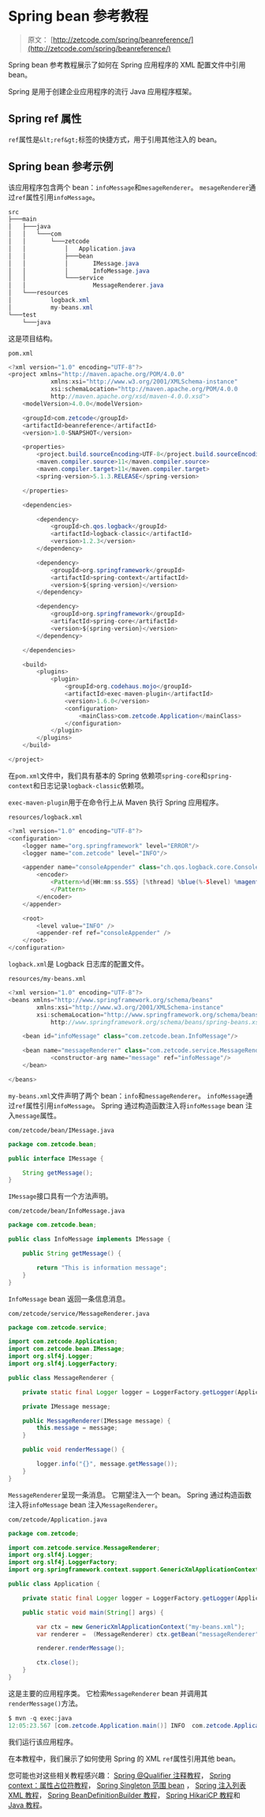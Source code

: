 # Spring bean 参考教程

> 原文： [http://zetcode.com/spring/beanreference/](http://zetcode.com/spring/beanreference/)

Spring bean 参考教程展示了如何在 Spring 应用程序的 XML 配置文件中引用 bean。

Spring 是用于创建企业应用程序的流行 Java 应用程序框架。

## Spring ref 属性

`ref`属性是`&lt;ref&gt;`标签的快捷方式，用于引用其他注入的 bean。

## Spring bean 参考示例

该应用程序包含两个 bean：`infoMessage`和`mesageRenderer`。 `mesageRenderer`通过`ref`属性引用`infoMessage`。

```java
src
├───main
│   ├───java
│   │   └───com
│   │       └───zetcode
│   │           │   Application.java
│   │           ├───bean
│   │           │       IMessage.java
│   │           │       InfoMessage.java
│   │           └───service
│   │                   MessageRenderer.java
│   └───resources
│           logback.xml
│           my-beans.xml
└───test
    └───java

```

这是项目结构。

`pom.xml`

```java
<?xml version="1.0" encoding="UTF-8"?>
<project xmlns="http://maven.apache.org/POM/4.0.0"
            xmlns:xsi="http://www.w3.org/2001/XMLSchema-instance"
            xsi:schemaLocation="http://maven.apache.org/POM/4.0.0
            http://maven.apache.org/xsd/maven-4.0.0.xsd">
    <modelVersion>4.0.0</modelVersion>

    <groupId>com.zetcode</groupId>
    <artifactId>beanreference</artifactId>
    <version>1.0-SNAPSHOT</version>

    <properties>
        <project.build.sourceEncoding>UTF-8</project.build.sourceEncoding>
        <maven.compiler.source>11</maven.compiler.source>
        <maven.compiler.target>11</maven.compiler.target>
        <spring-version>5.1.3.RELEASE</spring-version>

    </properties>

    <dependencies>

        <dependency>
            <groupId>ch.qos.logback</groupId>
            <artifactId>logback-classic</artifactId>
            <version>1.2.3</version>
        </dependency>

        <dependency>
            <groupId>org.springframework</groupId>
            <artifactId>spring-context</artifactId>
            <version>${spring-version}</version>
        </dependency>

        <dependency>
            <groupId>org.springframework</groupId>
            <artifactId>spring-core</artifactId>
            <version>${spring-version}</version>
        </dependency>

    </dependencies>

    <build>
        <plugins>
            <plugin>
                <groupId>org.codehaus.mojo</groupId>
                <artifactId>exec-maven-plugin</artifactId>
                <version>1.6.0</version>
                <configuration>
                    <mainClass>com.zetcode.Application</mainClass>
                </configuration>
            </plugin>
        </plugins>
    </build>

</project>

```

在`pom.xml`文件中，我们具有基本的 Spring 依赖项`spring-core`和`spring-context`和日志记录`logback-classic`依赖项。

`exec-maven-plugin`用于在命令行上从 Maven 执行 Spring 应用程序。

`resources/logback.xml`

```java
<?xml version="1.0" encoding="UTF-8"?>
<configuration>
    <logger name="org.springframework" level="ERROR"/>
    <logger name="com.zetcode" level="INFO"/>

    <appender name="consoleAppender" class="ch.qos.logback.core.ConsoleAppender">
        <encoder>
            <Pattern>%d{HH:mm:ss.SSS} [%thread] %blue(%-5level) %magenta(%logger{36}) - %msg %n
            </Pattern>
        </encoder>
    </appender>

    <root>
        <level value="INFO" />
        <appender-ref ref="consoleAppender" />
    </root>
</configuration>

```

`logback.xml`是 Logback 日志库的配置文件。

`resources/my-beans.xml`

```java
<?xml version="1.0" encoding="UTF-8"?>
<beans xmlns="http://www.springframework.org/schema/beans"
        xmlns:xsi="http://www.w3.org/2001/XMLSchema-instance"
        xsi:schemaLocation="http://www.springframework.org/schema/beans
            http://www.springframework.org/schema/beans/spring-beans.xsd">

    <bean id="infoMessage" class="com.zetcode.bean.InfoMessage"/>

    <bean name="messageRenderer" class="com.zetcode.service.MessageRenderer">
            <constructor-arg name="message" ref="infoMessage"/>
    </bean>

</beans>

```

`my-beans.xml`文件声明了两个 bean：`info`和`messageRenderer`。 `infoMessage`通过`ref`属性引用`infoMessage`。 Spring 通过构造函数注入将`infoMessage` bean 注入`message`属性。

`com/zetcode/bean/IMessage.java`

```java
package com.zetcode.bean;

public interface IMessage {

    String getMessage();
}

```

`IMessage`接口具有一个方法声明。

`com/zetcode/bean/InfoMessage.java`

```java
package com.zetcode.bean;

public class InfoMessage implements IMessage {

    public String getMessage() {

        return "This is information message";
    }
}

```

`InfoMessage` bean 返回一条信息消息。

`com/zetcode/service/MessageRenderer.java`

```java
package com.zetcode.service;

import com.zetcode.Application;
import com.zetcode.bean.IMessage;
import org.slf4j.Logger;
import org.slf4j.LoggerFactory;

public class MessageRenderer {

    private static final Logger logger = LoggerFactory.getLogger(Application.class);

    private IMessage message;

    public MessageRenderer(IMessage message) {
        this.message = message;
    }

    public void renderMessage() {

        logger.info("{}", message.getMessage());
    }
}

```

`MessageRenderer`呈现一条消息。 它期望注入一个 bean。 Spring 通过构造函数注入将`infoMessage` bean 注入`MessageRenderer`。

`com/zetcode/Application.java`

```java
package com.zetcode;

import com.zetcode.service.MessageRenderer;
import org.slf4j.Logger;
import org.slf4j.LoggerFactory;
import org.springframework.context.support.GenericXmlApplicationContext;

public class Application {

    private static final Logger logger = LoggerFactory.getLogger(Application.class);

    public static void main(String[] args) {

        var ctx = new GenericXmlApplicationContext("my-beans.xml");
        var renderer =  (MessageRenderer) ctx.getBean("messageRenderer");

        renderer.renderMessage();

        ctx.close();
    }
}

```

这是主要的应用程序类。 它检索`MessageRenderer` bean 并调用其`renderMessage()`方法。

```java
$ mvn -q exec:java
12:05:23.567 [com.zetcode.Application.main()] INFO  com.zetcode.Application - This is information message

```

我们运行该应用程序。

在本教程中，我们展示了如何使用 Spring 的 XML `ref`属性引用其他 bean。

您可能也对这些相关教程感兴趣： [Spring @Qualifier 注释教程](/spring/qualifier/)， [Spring context：属性占位符教程](/spring/propertyplaceholder/)， [Spring Singleton 范围 bean](/spring/singletonscope/) ， [Spring 注入列表 XML 教程](/spring/injectlistxml/)， [Spring BeanDefinitionBuilder 教程](/spring/beandefinitionbuilder/)， [Spring HikariCP 教程](/articles/springhikaricp/)和 [Java 教程](/lang/java/)。
